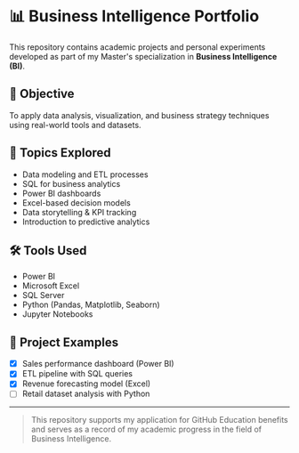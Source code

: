 # 📊 Business Intelligence Portfolio

This repository contains academic projects and personal experiments developed as part of my Master's specialization in **Business Intelligence (BI)**.

## 🎯 Objective

To apply data analysis, visualization, and business strategy techniques using real-world tools and datasets.

## 🧠 Topics Explored

- Data modeling and ETL processes
- SQL for business analytics
- Power BI dashboards
- Excel-based decision models
- Data storytelling & KPI tracking
- Introduction to predictive analytics

## 🛠 Tools Used

- Power BI
- Microsoft Excel
- SQL Server
- Python (Pandas, Matplotlib, Seaborn)
- Jupyter Notebooks

## 📁 Project Examples

- [x] Sales performance dashboard (Power BI)
- [x] ETL pipeline with SQL queries
- [x] Revenue forecasting model (Excel)
- [ ] Retail dataset analysis with Python

---

> This repository supports my application for GitHub Education benefits and serves as a record of my academic progress in the field of Business Intelligence.
